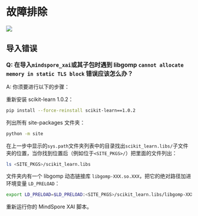 # 故障排除

<a href="https://gitee.com/mindspore/docs/blob/r1.8/docs/xai/docs/source_zh_cn/troubleshoot.md" target="_blank"><img src="https://mindspore-website.obs.cn-north-4.myhuaweicloud.com/website-images/master/resource/_static/logo_source.png"></a>

## 导入错误

<font size=3>**Q: 在导入`mindspore_xai`或其子包时遇到 libgomp `cannot allocate memory in static TLS block` 错误应该怎么办？**</font>

A: 你须要进行以下的步骤：

重新安装 scikit-learn 1.0.2：

```bash
pip install --force-reinstall scikit-learn==1.0.2
```

列出所有 site-packages 文件夹：

```bash
python -m site
```

在上一步中显示的`sys.path`文件夹列表中的目录找出`scikit_learn.libs/`子文件夹的位置，当你找到位置后（例如位于`<SITE_PKGS>/`）把里面的文件列出：

```bash
ls <SITE_PKGS>/scikit_learn.libs
```

文件夹内有一个 libgomp 动态链接库 `libgomp-XXX.so.XXX`，把它的绝对路径加进环境变量 `LD_PRELOAD`：

```bash
export LD_PRELOAD=$LD_PRELOAD:<SITE_PKGS>/scikit_learn.libs/libgomp-XXX.so.XXX
```

重新运行你的 MindSpore XAI 脚本。
